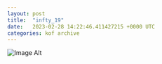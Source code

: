 ```yaml
---
layout:	post
title:	"infty_19"
date:	2023-02-28 14:22:46.411427215 +0000 UTC
categories:	kof archive
---
```


![Image Alt](https://k0f.github.io/assets/infty_19.png)